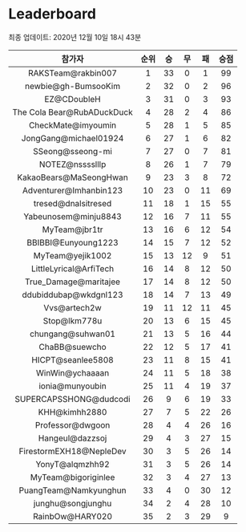 # Leaderboard
최종 업데이트: 2020년 12월 10일 18시 43분




| 참가자 | 순위 | 승 | 무 | 패 | 승점 |
|:---:|:---:|:---:|:---:|:---:|:---:|
| RAKSTeam@rakbin007 | 1 | 33 | 0 | 1 | 99 |
| newbie@gh-BumsooKim | 2 | 32 | 0 | 2 | 96 |
| EZ@CDoubleH | 3 | 31 | 0 | 3 | 93 |
| The Cola Bear@RubADuckDuck | 4 | 28 | 2 | 4 | 86 |
| CheckMate@imyoumin | 5 | 28 | 1 | 5 | 85 |
| JongGang@michael01924 | 6 | 27 | 1 | 6 | 82 |
| SSeong@sseong-mi | 7 | 27 | 0 | 7 | 81 |
| NOTEZ@nsssslllp | 8 | 26 | 1 | 7 | 79 |
| KakaoBears@MaSeongHwan | 9 | 23 | 3 | 8 | 72 |
| Adventurer@Imhanbin123 | 10 | 23 | 0 | 11 | 69 |
| tresed@dnalsitresed | 11 | 18 | 1 | 15 | 55 |
| Yabeunosem@minju8843 | 12 | 16 | 7 | 11 | 55 |
| MyTeam@jbr1tr | 13 | 16 | 6 | 12 | 54 |
| BBIBBI@Eunyoung1223 | 14 | 15 | 7 | 12 | 52 |
| MyTeam@yejik1002 | 15 | 13 | 12 | 9 | 51 |
| LittleLyrical@ArfiTech | 16 | 14 | 8 | 12 | 50 |
| True_Damage@maritajee | 17 | 14 | 8 | 12 | 50 |
| ddubiddubap@wkdgnl123 | 18 | 14 | 7 | 13 | 49 |
| Vvs@artech2w | 19 | 11 | 12 | 11 | 45 |
| Stop@lkm778u | 20 | 13 | 6 | 15 | 45 |
| chungang@suhwan01 | 21 | 13 | 5 | 16 | 44 |
| ChaBB@suewcho | 22 | 12 | 5 | 17 | 41 |
| HICPT@seanlee5808 | 23 | 11 | 8 | 15 | 41 |
| WinWin@ychaaaan | 24 | 11 | 5 | 18 | 38 |
| ionia@munyoubin | 25 | 11 | 4 | 19 | 37 |
| SUPERCAPSSHONG@dudcodi | 26 | 9 | 6 | 19 | 33 |
| KHH@kimhh2880 | 27 | 7 | 5 | 22 | 26 |
| Professor@dwgoon | 28 | 4 | 4 | 26 | 16 |
| Hangeul@dazzsoj | 29 | 4 | 3 | 27 | 15 |
| FirestormEXH18@NepleDev | 30 | 3 | 5 | 26 | 14 |
| YonyT@alqmzhh92 | 31 | 3 | 5 | 26 | 14 |
| MyTeam@bigoriginlee | 32 | 3 | 4 | 27 | 13 |
| PuangTeam@Namkyunghun | 33 | 4 | 0 | 30 | 12 |
| junghu@songjunghu | 34 | 2 | 4 | 28 | 10 |
| RainbOw@HARY020 | 35 | 2 | 3 | 29 | 9 |